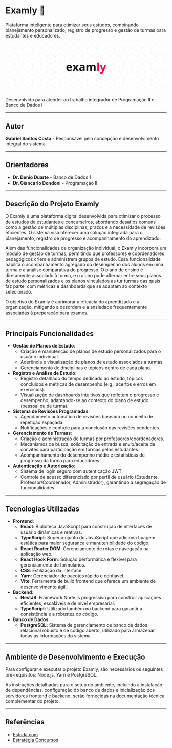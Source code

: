 # Examly 📕

Plataforma inteligente para otimizar seus estudos, combinando planejamento personalizado, registro de progresso e gestão de turmas para estudantes e educadores.

![Logo do Examly](images/examly_banner_git.png)

Desenvolvido para atender ao trabalho integrador de Programação II e Banco de Dados I

-----

## Autor

**Gabriel Santos Costa** - Responsável pela concepção e desenvolvimento integral do sistema.

-----

## Orientadores

  * **Dr. Denio Duarte** - Banco de Dados 1
  * **Dr. Giancarlo Dondoni** - Programação II

-----

## Descrição do Projeto Examly

O Examly é uma plataforma digital desenvolvida para otimizar o processo de estudos de estudantes e concurseiros, abordando desafios comuns como a gestão de múltiplas disciplinas, prazos e a necessidade de revisões eficientes. O sistema visa oferecer uma solução integrada para o planejamento, registro de progresso e acompanhamento do aprendizado.

Além das funcionalidades de organização individual, o Examly incorpora um módulo de gestão de turmas, permitindo que professores e coordenadores pedagógicos criem e administrem grupos de estudo. Essa funcionalidade habilita o acompanhamento agregado do desempenho dos alunos em uma turma e a análise comparativa do progresso. O plano de ensino é diretamente associado à turma, e o aluno pode alternar entre seus planos de estudo personalizados e os planos vinculados às tur turmas das quais faz parte, com métricas e dashboards que se adaptam ao contexto selecionado.

O objetivo do Examly é aprimorar a eficácia do aprendizado e a organização, mitigando a desordem e a ansiedade frequentemente associadas à preparação para exames.

-----

## Principais Funcionalidades

  * **Gestão de Planos de Estudo**:
      * Criação e manutenção de planos de estudo personalizados para o usuário individual.
      * Aderência e visualização de planos de estudo associados a turmas.
      * Gerenciamento de disciplinas e tópicos dentro de cada plano.
  * **Registro e Análise de Estudo**:
      * Registro detalhado do tempo dedicado ao estudo, tópicos concluídos e métricas de desempenho (e.g., acertos e erros em exercícios).
      * Visualização de dashboards intuitivos que refletem o progresso e desempenho, adaptando-se ao contexto do plano de estudo (pessoal ou de turma).
  * **Sistema de Revisões Programadas**:
      * Agendamento automático de revisões baseado no conceito de repetição espaçada.
      * Notificações e controle para a conclusão das revisões pendentes.
  * **Gerenciamento de Turmas**:
      * Criação e administração de turmas por professores/coordenadores.
      * Mecanismos de busca, solicitação de entrada e envio/aceite de convites para participação em turmas pelos estudantes.
      * Acompanhamento do desempenho médio e estatísticas de progresso da turma para educadores.
  * **Autenticação e Autorização**:
      * Sistema de login seguro com autenticação JWT.
      * Controle de acesso diferenciado por perfil de usuário (Estudante, Professor/Coordenador, Administrador), garantindo a segregação de funcionalidades.

-----

## Tecnologias Utilizadas

  * **Frontend**:
      * **React**: Biblioteca JavaScript para construção de interfaces de usuário dinâmicas e reativas.
      * **TypeScript**: Superconjunto do JavaScript que adiciona tipagem estática para maior segurança e manutenibilidade do código.
      * **React Router DOM**: Gerenciamento de rotas e navegação na aplicação web.
      * **React Hook Form**: Solução performática e flexível para gerenciamento de formulários.
      * **CSS**: Estilização da interface.
      * **Yarn**: Gerenciador de pacotes rápido e confiável.
      * **Vite**: Ferramenta de build frontend que oferece um ambiente de desenvolvimento ágil.
  * **Backend**:
      * **NestJS**: Framework Node.js progressivo para construir aplicações eficientes, escaláveis e de nível empresarial.
      * **TypeScript**: Utilizado também no backend para garantir a consistência e a robustez do código.
  * **Banco de Dados**:
      * **PostgreSQL**: Sistema de gerenciamento de banco de dados relacional robusto e de código aberto, utilizado para armazenar todas as informações do sistema.

-----

## Ambiente de Desenvolvimento e Execução

Para configurar e executar o projeto Examly, são necessários os seguintes pré-requisitos: Node.js, Yarn e PostgreSQL.

As instruções detalhadas para o setup do ambiente, incluindo a instalação de dependências, configuração do banco de dados e inicialização dos servidores frontend e backend, serão fornecidas na documentação técnica complementar do projeto.

-----

## Referências

  * [Estuda.com](https://app.estuda.com/)
  * [Estratégia Concursos](https://www.estrategiaconcursos.com.br/)
